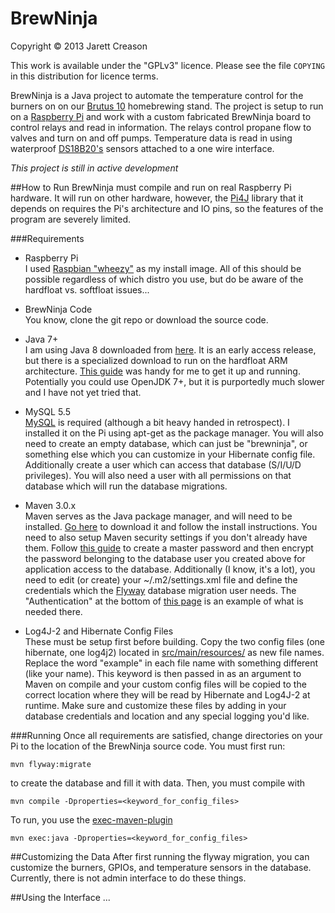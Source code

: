 BrewNinja
=========

Copyright © 2013 Jarett Creason

This work is available under the "GPLv3" licence.  Please see the file `COPYING`
in this distribution for licence terms.

BrewNinja is a Java project to automate the temperature control for the burners on
on our [Brutus 10](http://www.alenuts.com/Alenuts/brutus.html) homebrewing stand.
The project is setup to run on a [Raspberry Pi](http://www.raspberrypi.org/) and work with
a custom fabricated BrewNinja board to control relays and read in information.
The relays control propane flow to valves and turn on and off pumps.
Temperature data is read in using waterproof
[DS18B20's](http://learn.adafruit.com/adafruits-raspberry-pi-lesson-11-ds18b20-temperature-sensing)
sensors attached to a one wire interface.

<i>This project is still in active development</i>

##How to Run
BrewNinja must compile and run on real Raspberry Pi hardware.
It will run on other hardware, however, the [Pi4J](http://pi4j.com/)
library that it depends on requires the Pi's architecture and IO pins, so
the features of the program are severely limited.

###Requirements
- Raspberry Pi<br/>
I used [Raspbian "wheezy"](http://www.raspberrypi.org/downloads) as my install image.  All
of this should be possible regardless of which distro you use, but do be aware of the hardfloat
vs. softfloat issues...

- BrewNinja Code<br/>
You know, clone the git repo or download the source code.

- Java 7+<br/>
I am using Java 8 downloaded from [here](http://jdk8.java.net/download.html).  It is an
early access release, but there is a specialized download to run on the
hardfloat ARM architecture.
[This guide](https://wiki.openjdk.java.net/display/OpenJFX/OpenJFX+on+the+Raspberry+Pi)
was handy for me to get it up and running.  Potentially you could use OpenJDK 7+, but it
is purportedly much slower and I have not yet tried that.

- MySQL 5.5<br/>
[MySQL](http://www.mysql.com/) is required (although a bit heavy handed in retrospect).
I installed it on the Pi using apt-get as the package manager.
You will also need to create an empty database, which can just be "brewninja",
or something else which you can customize in your Hibernate config file.
Additionally create a user which can access that database (S/I/U/D privileges).
You will also need a user with all permissions on that database which will run the
database migrations.

- Maven 3.0.x<br/>
Maven serves as the Java package manager, and will need to be installed.
[Go here](http://maven.apache.org/download.cgi) to download it and follow the install instructions.
You need to also setup Maven security settings if you don't already have them.
Follow [this guide](http://maven.apache.org/guides/mini/guide-encryption.html)
to create a master password and then encrypt the password belonging to the database
user you created above for application access to the database.  Additionally
(I know, it's a lot), you need to edit (or create) your ~/.m2/settings.xml file
and define the credentials which the [Flyway](http://flywaydb.org/) database migration
user needs.  The "Authentication" at the bottom of [this page](http://flywaydb.org/documentation/maven/)
is an example of what is needed there.

- Log4J-2 and Hibernate Config Files<br/>
These must be setup first before building.  Copy the two config files
(one hibernate, one log4j2) located in
[src/main/resources/](https://github.com/jcreason/brewninja/tree/master/src/main/resources)
as new file names.  Replace the word "example" in each file name with
something different (like your name).  This keyword is then passed in as an
argument to Maven on compile and your custom config files will be copied
to the correct location where they will be read by Hibernate and Log4J-2
at runtime.  Make sure and customize these files by adding in your database
credentials and location and any special logging you'd like.

###Running
Once all requirements are satisfied, change directories on your Pi to the
location of the BrewNinja source code.  You must first run:

```
mvn flyway:migrate
```

to create the database and fill it with data.  Then, you must compile with


```
mvn compile -Dproperties=<keyword_for_config_files>
```

To run, you use the [exec-maven-plugin](http://mojo.codehaus.org/exec-maven-plugin/)

```
mvn exec:java -Dproperties=<keyword_for_config_files>
```


##Customizing the Data
After first running the flyway migration, you can customize the burners,
GPIOs, and temperature sensors in the database.  Currently, there is not admin
interface to do these things.

##Using the Interface
...


